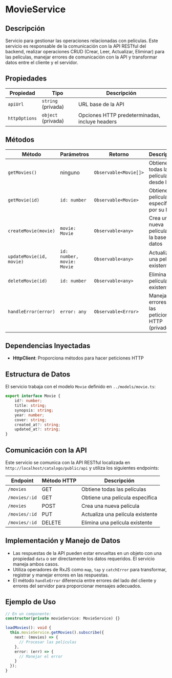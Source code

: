 # MovieService

## Descripción
Servicio para gestionar las operaciones relacionadas con películas. Este servicio es responsable de la comunicación con la API RESTful del backend, realizar operaciones CRUD (Crear, Leer, Actualizar, Eliminar) para las películas, manejar errores de comunicación con la API y transformar datos entre el cliente y el servidor.

## Propiedades

| Propiedad | Tipo | Descripción |
|-----------|------|-------------|
| `apiUrl` | `string` (privada) | URL base de la API |
| `httpOptions` | `object` (privada) | Opciones HTTP predeterminadas, incluye headers |

## Métodos

| Método | Parámetros | Retorno | Descripción |
|--------|------------|---------|-------------|
| `getMovies()` | ninguno | `Observable<Movie[]>` | Obtiene todas las películas desde la API |
| `getMovie(id)` | `id: number` | `Observable<Movie>` | Obtiene una película específica por su ID |
| `createMovie(movie)` | `movie: Movie` | `Observable<any>` | Crea una nueva película en la base de datos |
| `updateMovie(id, movie)` | `id: number, movie: Movie` | `Observable<any>` | Actualiza una película existente |
| `deleteMovie(id)` | `id: number` | `Observable<any>` | Elimina una película existente |
| `handleError(error)` | `error: any` | `Observable<Error>` | Maneja errores en las peticiones HTTP (privado) |

## Dependencias Inyectadas

- **HttpClient**: Proporciona métodos para hacer peticiones HTTP 

## Estructura de Datos

El servicio trabaja con el modelo `Movie` definido en `../models/movie.ts`:

```typescript
export interface Movie {
    id?: number;
    title: string;
    synopsis: string;
    year: number;
    cover: string;
    created_at?: string;
    updated_at?: string;
}
```

## Comunicación con la API

Este servicio se comunica con la API RESTful localizada en `http://localhost/catalogo/public/api` y utiliza los siguientes endpoints:

| Endpoint | Método HTTP | Descripción |
|----------|-------------|-------------|
| `/movies` | GET | Obtiene todas las películas |
| `/movies/:id` | GET | Obtiene una película específica |
| `/movies` | POST | Crea una nueva película |
| `/movies/:id` | PUT | Actualiza una película existente |
| `/movies/:id` | DELETE | Elimina una película existente |

## Implementación y Manejo de Datos

- Las respuestas de la API pueden estar envueltas en un objeto con una propiedad `data` o ser directamente los datos requeridos. El servicio maneja ambos casos.
- Utiliza operadores de RxJS como `map`, `tap` y `catchError` para transformar, registrar y manejar errores en las respuestas.
- El método `handleError` diferencia entre errores del lado del cliente y errores del servidor para proporcionar mensajes adecuados.

## Ejemplo de Uso

```typescript
// En un componente:
constructor(private movieService: MovieService) {}

loadMovies(): void {
  this.movieService.getMovies().subscribe({
    next: (movies) => {
      // Procesar las películas
    },
    error: (err) => {
      // Manejar el error
    }
  });
}
```
